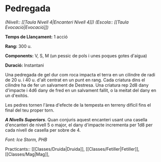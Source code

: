 # Pedregada

*(Nivell:: [[Taula Nivell 4|Encanteri Nivell 4]]) (Escola:: [[Taula Evocació|Evocació]])*

**Temps de Llançament:** 1 acció

**Rang:** 300 u.

**Components:** V, S, M (un pessic de pols i unes poques gotes d'aigua)

**Duració:** Instantani

Una pedregada de gel dur com roca impacta el terra en un cilindre de radi de 20 u. i 40 u. d'alt centrat en un punt en rang. Cada criatura dins el cilindre ha de fer un salvament de Destresa. Una criatura rep 2d8 dany d'impacte i 4d6 dany de fred en un salvament fallit, o la meitat del dany en un d'exitós.

Les pedres tornen l'àrea d'efecte de la tempesta en terreny difícil fins el final del teu proper torn.

***A Nivells Superiors***. Quan conjuris aquest encanteri usant una casella d'encanteri de nivell 5 o major, el dany d'impacte incrementa per 1d8 per cada nivell de casella per sobre de 4.


*Font: Ice Storm, PHB*

Practicants:: [[Classes/Druida|Druida]], [[Classes/Fetiller|Fetiller]], [[Classes/Mag|Mag]],